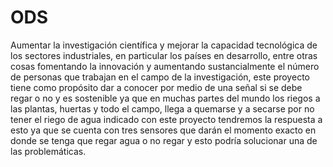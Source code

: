 # ODS
Aumentar la investigación científica y mejorar la capacidad tecnológica de los sectores industriales, 
en particular los países en desarrollo, entre otras cosas fomentando la innovación y aumentando sustancialmente el número de personas que trabajan en el campo de la investigación, este proyecto tiene como propósito dar  a conocer por medio de una señal si se debe 
regar o no y es sostenible ya que en muchas partes del mundo los riegos a las plantas, huertas  y todo el campo, llega a quemarse y a secarse por no tener el riego de agua indicado con este proyecto tendremos la respuesta a esto ya que se cuenta con tres 
sensores que darán el momento exacto en donde se tenga  que regar agua o no regar y 
esto podría solucionar una de las problemáticas.
